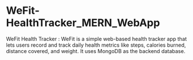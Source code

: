 # WeFit-HealthTracker_MERN_WebApp
WeFit Health Tracker : WeFit is a simple web-based health tracker app that lets users record and track daily health metrics like steps, calories burned, distance covered, and weight. It uses MongoDB as the backend database.
